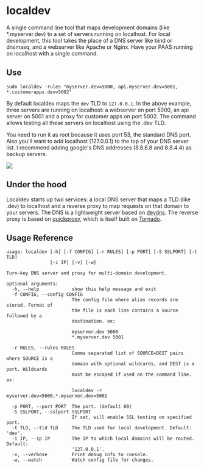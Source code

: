 localdev
==========

A single command line tool that maps development domains (like *.myserver.dev) to a set of servers running on localhost. For local development, this tool takes the place of a DNS server like bind or dnsmasq, and a webserver like Apache or Nginx. Have your PAAS running on localhost with a single command.

## Use

    sudo localdev -rules "myserver.dev=5000, api.myserver.dev=5001, *.customerapps.dev=5002"

By default localdev maps the `dev` TLD to `127.0.0.1`. In the above example, three servers are running on localhost: a webserver on port 5000, an api server on 5001 and a proxy for customer apps on port 5002. The command allows testing all these servers on localhost using the .dev TLD.

You need to run it as root because it uses port 53, the standard DNS port. Also you'll want to add localhost (127.0.0.1) to the top of your DNS server list. I recommend adding google's DNS addresses (8.8.8.8 and 8.8.4.4) as backup servers.

![](http://raw.github.com/colevscode/devdns/master/dnsconfig.png)

## Under the hood

Localdev starts up two services: a local DNS server that maps a TLD (like .dev) to localhost and a reverse proxy to map requests on that domain to your servers. The DNS is a lightweight server based on [devdns](https://github.com/colevscode/devdns). The reverse proxy is based on [quickproxy](https://github.com/colevscode/quickproxy), which is itself built on [Tornado](http://http://www.tornadoweb.org/).

## Usage Reference

    usage: localdev [-h] [-f CONFIG] [-r RULES] [-p PORT] [-S SSLPORT] [-t TLD]
                    [-i IP] [-v] [-w]

    Turn-key DNS server and proxy for multi-domain development.

    optional arguments:
      -h, --help            show this help message and exit
      -f CONFIG, --config CONFIG
                            The config file where alias records are stored. Format of
                            the file is each line contains a source followed by a
                            destination. ex:
                            
                            myserver.dev 5000
                            *.myserver.dev 5001
                            
      -r RULES, --rules RULES
                            Comma separated list of SOURCE=DEST pairs where SOURCE is a
                            domain with optional wildcards, and DEST is a port. Wildcards
                            must be escaped if used on the command line. ex:
                            
                            localdev -r myserver.dev=5000,*.myserver.dev=5001
                            
      -p PORT, --port PORT  The port. (default 80)
      -S SSLPORT, --sslport SSLPORT
                            If set, will enable SSL testing on specified port.
      -t TLD, --tld TLD     The TLD used for local development. Default: 'dev'.
      -i IP, --ip IP        The IP to which local domains will be routed. Default: 
                            '127.0.0.1'.
      -v, --verbose         Print debug info to console.
      -w, --watch           Watch config file for changes.
